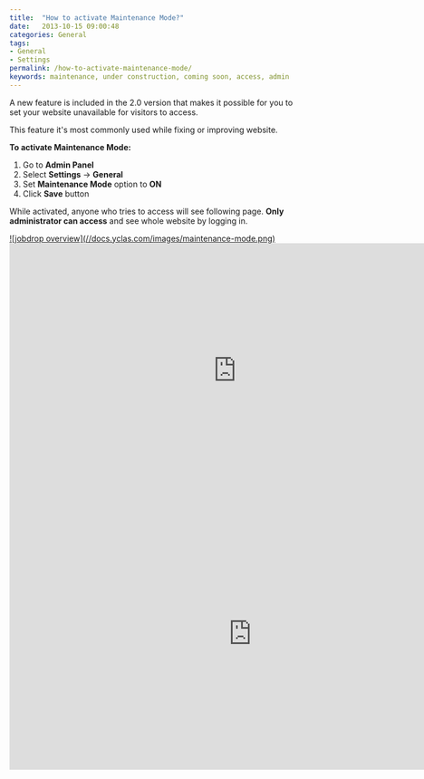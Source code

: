 ```yaml
---
title:  "How to activate Maintenance Mode?"
date:   2013-10-15 09:00:48
categories: General
tags: 
- General
- Settings
permalink: /how-to-activate-maintenance-mode/
keywords: maintenance, under construction, coming soon, access, admin
---
```

A new feature is included in the 2.0 version that makes it possible for you to set your website unavailable for visitors to access.

This feature it's most commonly used while fixing or improving website.

**To activate Maintenance Mode:** 

1. Go to **Admin Panel** 
2. Select **Settings** -> **General** 
3. Set **Maintenance Mode** option to **ON** 
4. Click **Save** button 

While activated, anyone who tries to access will see following page. **Only administrator can access** and see whole website by logging in.

<a href="//docs.yclas.com/images/maintenance-mode.png" class="thumbnail gallery-item" data-gallery>
![jobdrop overview](//docs.yclas.com/images/maintenance-mode.png)
</a>

<iframe width="800" height="450" src="https://www.youtube.com/embed/ftpJBBJyJLo" frameborder="0" allowfullscreen></iframe>

<iframe width="854" height="480" src="https://www.youtube.com/embed/YqIH6Ue0h_8" frameborder="0" allow="accelerometer; autoplay; encrypted-media; gyroscope; picture-in-picture" allowfullscreen></iframe>

